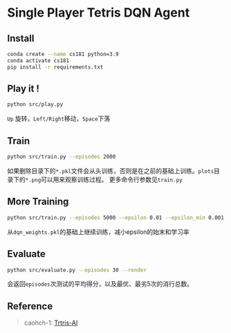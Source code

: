 # Single Player Tetris DQN Agent

## Install
```bash
conda create --name cs181 python=3.9
conda activate cs181
pip install -r requirements.txt
```

## Play it !
```bash
python src/play.py
```
`Up` 旋转，`Left/Right`移动，`Space`下落

## Train
```bash
python src/train.py --episodes 2000
```
如果删除目录下的`*.pkl`文件会从头训练，否则是在之前的基础上训练。`plots`目录下的`*.png`可以用来观察训练过程。
更多命令行参数见`train.py`

## More Training
```bash
python src/train.py --episodes 5000 --epsilon 0.01 --epsilon_min 0.001  --target_update 1000 --lr 1e-5
```
从`dqn_weights.pkl`的基础上继续训练，减小epsilon的始末和学习率

## Evaluate
```bash
python src/evaluate.py --episodes 30 --render
```
会返回`episodes`次测试的平均得分，以及最优、最劣5次的消行总数。

## Reference

> caohch-1: [Trtris-AI](https://github.com/caohch-1/Tetris-AI)
